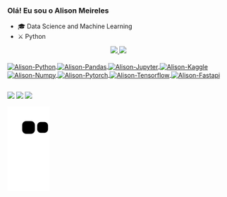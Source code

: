 ### Olá! Eu sou o Alison Meireles

- 🎓 Data Science and Machine Learning
- ⚔️ Python

<div align="center">
  <a href="https://github.com/AlisonMeireles">
  <img height="150em" src="https://github-readme-stats.vercel.app/api?username=AlisonMeireles&show_icons=true&theme=cobalt&include_all_commits=true&count_private=true"/>
  <img height="180em" src="https://github-readme-stats.vercel.app/api/top-langs/?username=AlisonMeireles&layout=compact&langs_count=7&theme=cobalt"/>
</div>
<div style="display: inline_block"><br>  
  <img align="center" alt="Alison-Python" height="40" width="40" src="https://cdn.jsdelivr.net/gh/devicons/devicon/icons/python/python-original-wordmark.svg" >
  <img align="center" alt="Alison-Pandas" height="40" width="40" 
src="https://cdn.jsdelivr.net/gh/devicons/devicon/icons/pandas/pandas-original-wordmark.svg" >          
  <img align="center" alt="Alison-Jupyter" height="40" width="40" src="https://cdn.jsdelivr.net/gh/devicons/devicon/icons/jupyter/jupyter-original-wordmark.svg" >
  <img align="center" alt="Alison-Kaggle" height="60" width="40" src="https://cdn.jsdelivr.net/gh/devicons/devicon/icons/kaggle/kaggle-original-wordmark.svg" >
  <img align="center" alt="Alison-Numpy" height="120" width="40" src="https://cdn.jsdelivr.net/gh/devicons/devicon/icons/numpy/numpy-original-wordmark.svg" >
  <img align="center" alt="Alison-Pytorch" height="60" width="40" src="https://cdn.jsdelivr.net/gh/devicons/devicon/icons/pytorch/pytorch-original-wordmark.svg" >
  <img align="center" alt="Alison-Tensorflow" height="60" width="40" src="https://cdn.jsdelivr.net/gh/devicons/devicon/icons/tensorflow/tensorflow-original-wordmark.svg" >
  <img align="center" alt="Alison-Fastapi" height="60" width="40" src="https://cdn.jsdelivr.net/gh/devicons/devicon/icons/fastapi/fastapi-original-wordmark.svg" >
  
</div>

##

<div> 
  <a href="https://www.instagram.com/alison.p.y/" target="_blank"><img src="https://img.shields.io/badge/-Instagram-%23E4405F?style=for-the-badge&logo=instagram&logoColor=white" target="_blank"></a>
  <a href = "mailto:meirelesalison.ml@gmail.com"><img src="https://img.shields.io/badge/-Gmail-%23333?style=for-the-badge&logo=gmail&logoColor=white" target="_blank"></a>
  <a href="https://www.linkedin.com/in/alison-meireles-029b02227/" target="_blank"><img src="https://img.shields.io/badge/-LinkedIn-%230077B5?style=for-the-badge&logo=linkedin&logoColor=white" target="_blank"></a> 
  
  
  ![Snake animation](https://github.com/AlisonMeireles/AlisonMeireles/blob/output/github-contribution-grid-snake.svg)
 
 
</div>
